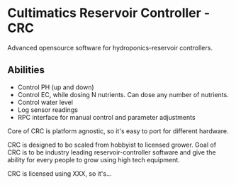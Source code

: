 # Cultimatics Reservoir Controller - CRC

Advanced opensource software for hydroponics-reservoir controllers.

## Abilities
- Control PH (up and down)
- Control EC, while dosing N nutrients. Can dose any number of nutrients.
- Control water level
- Log sensor readings
- RPC interface for manual control and parameter adjustments

Core of CRC is platform agnostic, so it's easy to port for different hardware.

CRC is designed to bo scaled from hobbyist to licensed grower.
Goal of CRC is to be industry leading reservoir-controller software and 
give the ability for every people to grow using high tech equipment.

CRC is licensed using XXX, so it's...


